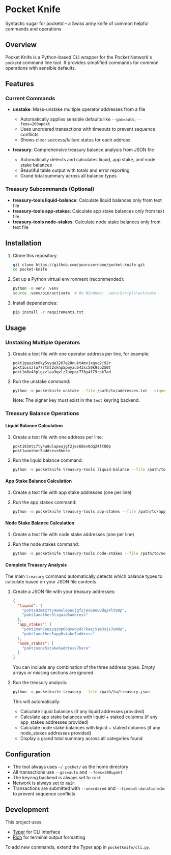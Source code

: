 # Pocket Knife

Syntactic sugar for pocketd – a Swiss army knife of common helpful commands and operations

## Overview

Pocket Knife is a Python-based CLI wrapper for the Pocket Network's `pocketd` command line tool. It provides simplified commands for common operations with sensible defaults.

## Features

### Current Commands

- **unstake**: Mass-unstake multiple operator addresses from a file
  - Automatically applies sensible defaults like `--gas=auto`, `--fees=200upokt`
  - Uses unordered transactions with timeouts to prevent sequence conflicts
  - Shows clear success/failure status for each address

- **treasury**: Comprehensive treasury balance analysis from JSON file
  - Automatically detects and calculates liquid, app stake, and node stake balances
  - Beautiful table output with totals and error reporting
  - Grand total summary across all balance types

### Treasury Subcommands (Optional)

- **treasury-tools liquid-balance**: Calculate liquid balances only from text file
- **treasury-tools app-stakes**: Calculate app stake balances only from text file  
- **treasury-tools node-stakes**: Calculate node stake balances only from text file

## Installation

1. Clone this repository:
   ```bash
   git clone https://github.com/yourusername/pocket-knife.git
   cd pocket-knife
   ```

2. Set up a Python virtual environment (recommended):
   ```bash
   python -m venv .venv
   source .venv/bin/activate  # On Windows: .venv\Scripts\activate
   ```

3. Install dependencies:
   ```bash
   pip install -r requirements.txt
   ```

## Usage

### Unstaking Multiple Operators

1. Create a text file with one operator address per line, for example:
   ```
   pokt1gayzkm6ky5yyqe3267e20nukt4mxjxqyc2j92r
   pokt1usszlu77rtmt2skhp5pwyau543xc50k9sp250t
   pokt1m8e43plgzzlaa3qvlz7uvpqc778y4f79rpk7ad
   ```

2. Run the unstake command:
   ```bash
   python -m pocketknife unstake --file /path/to/addresses.txt --signer-key YOUR_KEY_NAME
   ```

   Note: The signer key must exist in the `test` keyring backend.

### Treasury Balance Operations

#### Liquid Balance Calculation

1. Create a text file with one address per line:
   ```
   pokt193mtz7ty4w8ulapeujgf2jes68ev0dq24lt80p
   pokt1another5address6here
   ```

2. Run the liquid balance command:
   ```bash
   python -m pocketknife treasury-tools liquid-balance --file /path/to/addresses.txt
   ```

#### App Stake Balance Calculation

1. Create a text file with app stake addresses (one per line)

2. Run the app stakes command:
   ```bash
   python -m pocketknife treasury-tools app-stakes --file /path/to/app_addresses.txt
   ```

#### Node Stake Balance Calculation

1. Create a text file with node stake addresses (one per line)

2. Run the node stakes command:
   ```bash
   python -m pocketknife treasury-tools node-stakes --file /path/to/node_addresses.txt
   ```

#### Complete Treasury Analysis

The main `treasury` command automatically detects which balance types to calculate based on your JSON file contents.

1. Create a JSON file with your treasury addresses:
   ```json
   {
     "liquid": [
       "pokt193mtz7ty4w8ulapeujgf2jes68ev0dq24lt80p",
       "pokt1another5liquid6address"
     ],
     "app_stakes": [
       "pokt1mah7e8zyqs0p60qvwdydc7kaej5sm3sjs7um0a",
       "pokt1another5app6stake7address" 
     ],
     "node_stakes": [
       "pokt1node5stake6address7here"
     ]
   }
   ```

   You can include any combination of the three address types. Empty arrays or missing sections are ignored.

2. Run the treasury analysis:
   ```bash
   python -m pocketknife treasury --file /path/to/treasury.json
   ```

   This will automatically:
   - Calculate liquid balances (if any liquid addresses provided)
   - Calculate app stake balances with liquid + staked columns (if any app_stakes addresses provided)
   - Calculate node stake balances with liquid + staked columns (if any node_stakes addresses provided)  
   - Display a grand total summary across all categories found

## Configuration

- The tool always uses `~/.pocket/` as the home directory
- All transactions use `--gas=auto` and `--fees=200upokt`
- The keyring backend is always set to `test`
- Network is always set to `main`
- Transactions are submitted with `--unordered` and `--timeout-duration=1m` to prevent sequence conflicts

## Development

This project uses:
- [Typer](https://typer.tiangolo.com/) for CLI interface
- [Rich](https://rich.readthedocs.io/) for terminal output formatting

To add new commands, extend the Typer app in `pocketknife/cli.py`.

